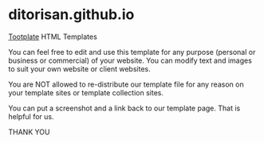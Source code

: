 # ditorisan.github.io

[Tootplate](https://Tooplate.com) HTML Templates

You can feel free to edit and use this template for any purpose (personal or business or commercial) of your website. You can modify text and images to suit your own website or client websites.

You are NOT allowed to re-distribute our template file for any reason on your template sites or template collection sites.

You can put a screenshot and a link back to our template page. That is helpful for us.

THANK YOU